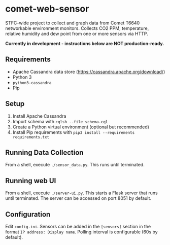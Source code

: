 # comet-web-sensor
STFC-wide project to collect and graph data from Comet T6640 networkable environment monitors. Collects CO2 PPM, temperature, relative humidity and dew point from one or more sensors via HTTP.

**Currently in development - instructions below are NOT production-ready.**

## Requirements
- Apache Cassandra data store (https://cassandra.apache.org/download/)
- Python 3
- `python3-cassandra`
- Pip

## Setup
1. Install Apache Cassandra
1. Import schema with `cqlsh --file schema.cql`
1. Create a Python virtual environment (optional but recommended)
1. Install Pip requirements with `pip3 install --requirements requirements.txt`

## Running Data Collection
From a shell, execute `./sensor_data.py`. This runs until terminated.

## Running web UI
From a shell, execute `./server-ui.py`. This starts a Flask server that runs until terminated. The server can be accessed on port 8051 by default.

## Configuration
Edit `config.ini`. Sensors can be added in the `[sensors]` section in the format `IP address: Display name`. Polling interval is configurable (60s by default).